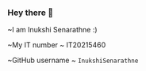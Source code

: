 ### Hey there 👋
~I am Inukshi Senarathne :)

~My IT number ~ IT20215460

~GitHub username ~ `InukshiSenarathne`




